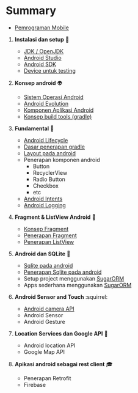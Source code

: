 # Summary

- [Pemrograman Mobile](README.md)
1. **Instalasi dan setup** :space_invader:
    - [JDK / OpenJDK](materi/topik1/jdk.md)
    - [Android Studio](materi/topik1/android.md)
    - [Android SDK](materi/topik1/sdk.md)
    - [Device untuk testing](materi/topik1/device.md)

2. **Konsep android** :alien:
    - [Sistem Operasi Android](materi/topik2/android.md)
    - [Android Evolution](materi/topik2/version.md)
    - [Komponen Aplikasi Android](materi/topik2/komponen.md)
    - [Konsep build tools (gradle) ](materi/topik2/gradle.md)

3. **Fundamental** :iphone:
    - [Android Lifecycle](materi/topik2/lifecycle.md)
    - [Dasar penerapan gradle](materi/topik3/gradle.md)
    - [Layout pada android](materi/topik2/layout.md)
    - Penerapan komponen android
        - Button
        - RecyclerView
        - Radio Button
        - Checkbox
        - etc
    - [Android Intents](materi/topik3/intents.md)
    - [Android Logging](materi/topik3/log.md)


4. **Fragment & ListView Android** :calling:
    - [Konsep Fragment](materi/topik4/fragment.md)
    - [Penerapan Fragment](materi/topik4/tutorial_fragment.md)
    - [Penerapan ListView](materi/topik4/TutorialListView.md)

5. **Android dan SQLite** :balloon:
    - [Sqlite pada android](materi/topik5/sqlite-sugar.md)
    - [Penerapan Sqlite pada android](materi/topik5/implementasi-sqlite.md)
    - Setup project menggunakan [SugarORM](materi/topik5/setup-android-sugar.md)
    - Apps sederhana menggunakan [SugarORM](http://satyan.github.io/sugar/)

6. **Android Sensor and Touch** :squirrel:
    - [Android camera API](materi/topik6/camera.md)
    - Android Sensor
    - Android Gesture

7. **Location Services dan Google API** :ghost:
    - Android location API
    - Google Map API

8. **Apikasi android sebagai rest client** :mortar_board:
    - Penerapan Retrofit
    - Firebase

